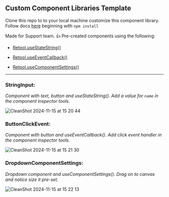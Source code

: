 ## Custom Component Libraries Template

Clone this repo to to your local machine customize this component library. Follow docs [here](https://docs.retool.com/apps/guides/custom/custom-component-libraries#2-install-dependencies) beginning with `npm install`

Made for Support team. 👍 Pre-created components using the following:

- [Retool.useStateString()](https://docs.retool.com/apps/guides/custom/custom-component-libraries#usestate-functions)

- [Retool.useEventCallback()](https://docs.retool.com/apps/guides/custom/custom-component-libraries#retooluseeventcallback)

- [Retool.useComponentSettings()](https://docs.retool.com/apps/guides/custom/custom-component-libraries#retoolusecomponentsettings)

----------------

### StringInput:
*Component with text, button and useStateString(). Add a value for `name` in the component inspector tools.*

![CleanShot 2024-11-15 at 15 20 44](https://github.com/user-attachments/assets/5495120b-83e7-40cc-a6c9-b2f2e2e2eb06)

### ButtonClickEvent:
*Component with button and useEventCallback(). Add click event handler in the component inspector tools.* 

![CleanShot 2024-11-15 at 15 21 30](https://github.com/user-attachments/assets/7c25207e-acea-45cc-9baf-a008bc3f3c23)

### DropdownComponentSettings:
*Dropdown component and useComponentSettings(). Drag on to canvas and notice size it pre-set.*

![CleanShot 2024-11-15 at 15 22 13](https://github.com/user-attachments/assets/4412188e-48cc-417e-9620-119638fd7e3d)
